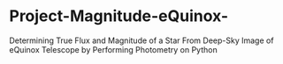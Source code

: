 # Project-Magnitude-eQuinox-
Determining True Flux and Magnitude of a Star From Deep-Sky Image of eQuinox Telescope by Performing Photometry on Python
